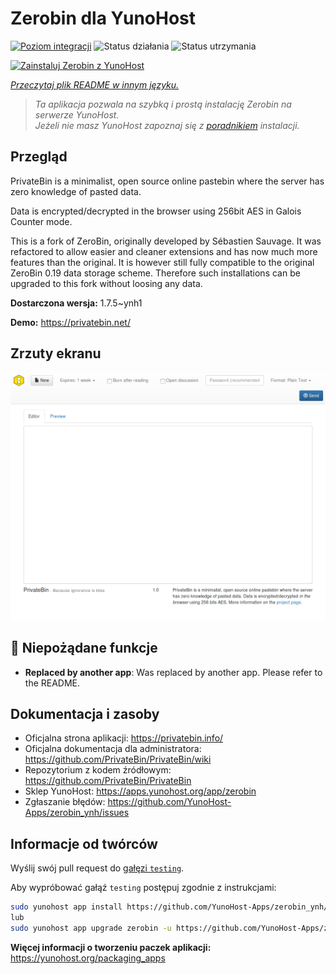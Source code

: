 <!--
To README zostało automatycznie wygenerowane przez <https://github.com/YunoHost/apps/tree/master/tools/readme_generator>
Nie powinno być ono edytowane ręcznie.
-->

# Zerobin dla YunoHost

[![Poziom integracji](https://apps.yunohost.org/badge/integration/zerobin)](https://ci-apps.yunohost.org/ci/apps/zerobin/)
![Status działania](https://apps.yunohost.org/badge/state/zerobin)
![Status utrzymania](https://apps.yunohost.org/badge/maintained/zerobin)

[![Zainstaluj Zerobin z YunoHost](https://install-app.yunohost.org/install-with-yunohost.svg)](https://install-app.yunohost.org/?app=zerobin)

*[Przeczytaj plik README w innym języku.](./ALL_README.md)*

> *Ta aplikacja pozwala na szybką i prostą instalację Zerobin na serwerze YunoHost.*  
> *Jeżeli nie masz YunoHost zapoznaj się z [poradnikiem](https://yunohost.org/install) instalacji.*

## Przegląd

PrivateBin is a minimalist, open source online pastebin where the server has zero knowledge of pasted data.

Data is encrypted/decrypted in the browser using 256bit AES in Galois Counter mode.

This is a fork of ZeroBin, originally developed by Sébastien Sauvage. It was refactored to allow easier and cleaner extensions and has now much more features than the original. It is however still fully compatible to the original ZeroBin 0.19 data storage scheme. Therefore such installations can be upgraded to this fork without loosing any data.


**Dostarczona wersja:** 1.7.5~ynh1

**Demo:** <https://privatebin.net/>

## Zrzuty ekranu

![Zrzut ekranu z Zerobin](./doc/screenshots/screenshot.png)

## :red_circle: Niepożądane funkcje

- **Replaced by another app**: Was replaced by another app. Please refer to the README.

## Dokumentacja i zasoby

- Oficjalna strona aplikacji: <https://privatebin.info/>
- Oficjalna dokumentacja dla administratora: <https://github.com/PrivateBin/PrivateBin/wiki>
- Repozytorium z kodem źródłowym: <https://github.com/PrivateBin/PrivateBin>
- Sklep YunoHost: <https://apps.yunohost.org/app/zerobin>
- Zgłaszanie błędów: <https://github.com/YunoHost-Apps/zerobin_ynh/issues>

## Informacje od twórców

Wyślij swój pull request do [gałęzi `testing`](https://github.com/YunoHost-Apps/zerobin_ynh/tree/testing).

Aby wypróbować gałąź `testing` postępuj zgodnie z instrukcjami:

```bash
sudo yunohost app install https://github.com/YunoHost-Apps/zerobin_ynh/tree/testing --debug
lub
sudo yunohost app upgrade zerobin -u https://github.com/YunoHost-Apps/zerobin_ynh/tree/testing --debug
```

**Więcej informacji o tworzeniu paczek aplikacji:** <https://yunohost.org/packaging_apps>
